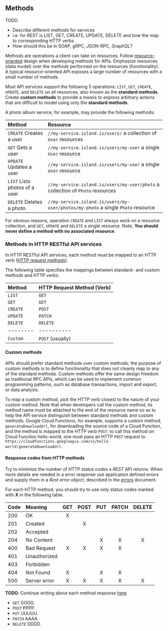 ## Methods
TODO
* Describe different methods for services
* i.e. for REST is LIST, GET, CREATE, UPDATE, DELETE and how the
  map to corresponding HTTP verbs
* How should this be in SOAP, gRPC, JSON-RPC, GraphQL?


Methods are operations a client can take on resources. Follow 
[resource-oriented] design when developing methods for APIs.  Emphasize 
resources (data model) over the methods performed on the resources 
(functionality). A typical resource-oriented API exposes a large number of 
resources with a small number of methods.

Most API services 
support the following 5 operations: `LIST`, `GET`, `CREATE`, `UPDATE`, and
`DELETE` on all resources, also known as the **standard methods**. Create
**custom methods** to provide a means to express arbitrary actions that are 
difficult to model using only the **standard methods**.

A photo album service, for example, may provide the following methods:

| Method                        | Resource                                                                         |
| :---------------------------- | :--------------------------------------------------------------------------------|
| `CREATE` Creates a user       | `//my-service.island.is/users/` a collection of `User` resources                 |
| `GET` Gets a user             | `//my-service.island.is/users/my-user` a single `User` resource                  |
| `UPDATE` Updates a user       | `//my-service.island.is/users/my-user` a single `User` resource                  |
| `LIST` Lists photos of a user | `//my-service.island.is/users/my-user/photo` a collection of `Photo` resources   |
| `DELETE` Deletes a photo      | `//my-service.island.is/users/my-user/photos/my-photo` a single `Photo` resource |


For obvious reasons, operation `CREATE` and `LIST` always work on a resource
collection, and `GET`, `UPDATE` and `DELETE` a single resource. Note, 
**You should never define a method with no associated resource**.

### Methods in HTTP RESTful API services
In HTTP RESTful API services, each method must be mapped to an HTTP verb 
([HTTP request methods](https://developer.mozilla.org/en-US/docs/Web/HTTP/Methods)). 

The following table specifies the mappings between standard- and custom methods
and HTTP verbs:

| Method    | HTTP Request Method (Verb) |
| :-------  | :------------------------- |
| `LIST`    | `GET`                      |
| `GET`     | `GET`                      |
| `CREATE`  | `POST`                     |
| `UPDATE`  | `PATCH`                    |
| `DELETE`  | `DELETE`                   |
| --------  | ----------                 |
| `Custom` | `POST` (usually)            |


#### Custom methods
APIs should prefer standard methods over custom methods; the purpose of custom 
methods is to define functionality that does not cleanly map to any of the 
standard methods. Custom methods offer the same design freedom as traditional 
RPC APIs, which can be used to implement common programming patterns, such as 
database transactions, import and export, or data analysis.

To map a custom method, pick the HTTP verb closest to the nature of your custom
method. Note that when developers call the custom method, its method name must 
be attached to the end of the resource name so as to help the API service 
distinguish between standard methods and custom methods. Google Cloud Functions,
for example, supports a custom method, `generateDownloadUrl`, for downloading
the source code of a Cloud Function, and the method is mapped to the 
HTTP verb `POST`; to call this method on Cloud Function hello-world, 
one must pass an HTTP `POST` request to `https://cloudfunctions.googleapis.com/v1/hello-world:generateDownloadUrl`.

#### Response codes from HTTP methods
Try to minimize the number of HTTP status codes a *REST* API returns.  When
more details are needed in a error response use application defined errors
and supply them in a *Rest error object*, described in the [errors] document.

For each HTTP method, you should try to use only status codes marked with **X** 
in the following table.


| Code    | Meaning      | GET |  POST | PUT | PATCH | DELETE|
| :-----  | :------      | :-: |  :--: | :-: | :---: | :----:|
| 200     | OK           |  X  |       |     |       |       |
| 201     | Created      |     |   X   |     |       |       |
| 202     | Accepted     |     |       |     |       |       |
| 204     | No Content   |     |       |  X  |   X   |   X   |
| 400     | Bad Request  |  X  |   X   |  X  |   X   |       |
| 401     | Unauthorized |     |       |     |       |       |
| 403     | Forbidden    |     |       |     |       |       |
| 404     | Not Found    |  X  |       |  X  |   X   |       |
| 500     | Server error |  X  |   X   |  X  |   X   |   X   |


**TODO**: Continue writing about each method response 
[here](https://github.com/paypal/api-standards/blob/master/api-style-guide.md#mapping)
 - `GET` GGGG.
 - `POST` PPPP.
 - `PUT` UUUUU.
 - `PATCH` AAAA.
 - `DELETE` DDDD.
 

[resource-oriented]: ../design-principles/resource-oriented-design.md
[errors]: ./errors.md#rest
